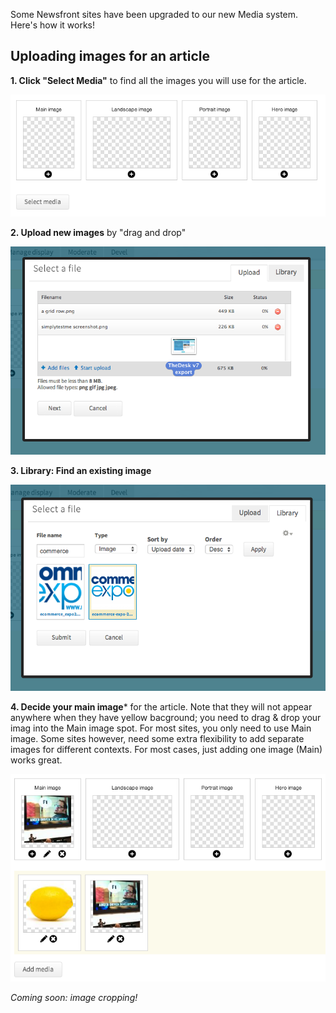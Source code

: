 Some Newsfront sites have been upgraded to our new Media system. Here's how it works!

## Uploading images for an article
**1. Click "Select Media"** to find all the images you will use for the article. 

<img src="/docs/img/media/area.png">

**2. Upload new images** by "drag and drop"

<img src="/docs/img/media/upload.png">

**3. Library: Find an existing image**

<img src="/docs/img/media/lib.png">

**4. Decide your main image*** for the article. Note that they will not appear anywhere when they have yellow bacground; you need to drag & drop your imag into the Main image spot. For most sites, you only need to use Main image. Some sites however, need some extra flexibility to add separate images for different contexts. For most cases, just adding one image (Main) works great.

<img src="/docs/img/media/main-image.png">

*Coming soon: image cropping!*


